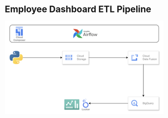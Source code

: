 # Employee Dashboard ETL Pipeline

![dataflow](img/dataflow.png "Employee Dashboard ETL Pipeline Data Flow Diagram")